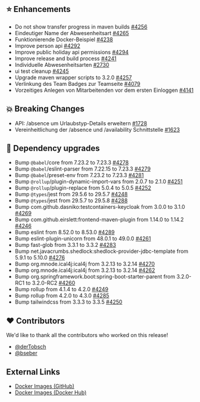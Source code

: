 ## ⭐ Enhancements

- Do not show transfer progress in maven builds [#4256](https://github.com/urlaubsverwaltung/urlaubsverwaltung/pull/4256)
- Eindeutiger Name der Abwesenheitsart [#4265](https://github.com/urlaubsverwaltung/urlaubsverwaltung/issues/4265)
- Funktionierende Docker-Beispiel [#4238](https://github.com/urlaubsverwaltung/urlaubsverwaltung/issues/4238)
- Improve person api [#4292](https://github.com/urlaubsverwaltung/urlaubsverwaltung/issues/4292)
- Improve public holiday api permissions [#4294](https://github.com/urlaubsverwaltung/urlaubsverwaltung/issues/4294)
- Improve release and build process [#4241](https://github.com/urlaubsverwaltung/urlaubsverwaltung/pull/4241)
- Individuelle Abwesenheitsarten [#2730](https://github.com/urlaubsverwaltung/urlaubsverwaltung/issues/2730)
- ui test cleanup [#4245](https://github.com/urlaubsverwaltung/urlaubsverwaltung/pull/4245)
- Upgrade maven wrapper scripts to 3.2.0 [#4257](https://github.com/urlaubsverwaltung/urlaubsverwaltung/pull/4257)
- Verlinkung des Team Badges zur Teamseite [#4079](https://github.com/urlaubsverwaltung/urlaubsverwaltung/issues/4079)
- Vorzeitiges Anlegen von Mitarbeitenden vor dem ersten Einloggen [#4141](https://github.com/urlaubsverwaltung/urlaubsverwaltung/issues/4141)

## 💥 Breaking Changes

- API: /absence um Urlaubstyp-Details erweitern [#1728](https://github.com/urlaubsverwaltung/urlaubsverwaltung/issues/1728)
- Vereinheitlichung der /absence und /availability Schnittstelle [#1623](https://github.com/urlaubsverwaltung/urlaubsverwaltung/issues/1623)

## 🔨 Dependency upgrades

- Bump `@babel`/core from 7.23.2 to 7.23.3 [#4278](https://github.com/urlaubsverwaltung/urlaubsverwaltung/pull/4278)
- Bump `@babel`/eslint-parser from 7.22.15 to 7.23.3 [#4279](https://github.com/urlaubsverwaltung/urlaubsverwaltung/pull/4279)
- Bump `@babel`/preset-env from 7.23.2 to 7.23.3 [#4281](https://github.com/urlaubsverwaltung/urlaubsverwaltung/pull/4281)
- Bump `@rollup`/plugin-dynamic-import-vars from 2.0.7 to 2.1.0 [#4251](https://github.com/urlaubsverwaltung/urlaubsverwaltung/pull/4251)
- Bump `@rollup`/plugin-replace from 5.0.4 to 5.0.5 [#4252](https://github.com/urlaubsverwaltung/urlaubsverwaltung/pull/4252)
- Bump `@types`/jest from 29.5.6 to 29.5.7 [#4248](https://github.com/urlaubsverwaltung/urlaubsverwaltung/pull/4248)
- Bump `@types`/jest from 29.5.7 to 29.5.8 [#4288](https://github.com/urlaubsverwaltung/urlaubsverwaltung/pull/4288)
- Bump com.github.dasniko:testcontainers-keycloak from 3.0.0 to 3.1.0 [#4269](https://github.com/urlaubsverwaltung/urlaubsverwaltung/pull/4269)
- Bump com.github.eirslett:frontend-maven-plugin from 1.14.0 to 1.14.2 [#4246](https://github.com/urlaubsverwaltung/urlaubsverwaltung/pull/4246)
- Bump eslint from 8.52.0 to 8.53.0 [#4289](https://github.com/urlaubsverwaltung/urlaubsverwaltung/pull/4289)
- Bump eslint-plugin-unicorn from 48.0.1 to 49.0.0 [#4261](https://github.com/urlaubsverwaltung/urlaubsverwaltung/pull/4261)
- Bump fast-glob from 3.3.1 to 3.3.2 [#4283](https://github.com/urlaubsverwaltung/urlaubsverwaltung/pull/4283)
- Bump net.javacrumbs.shedlock:shedlock-provider-jdbc-template from 5.9.1 to 5.10.0 [#4276](https://github.com/urlaubsverwaltung/urlaubsverwaltung/pull/4276)
- Bump org.mnode.ical4j:ical4j from 3.2.13 to 3.2.14 [#4270](https://github.com/urlaubsverwaltung/urlaubsverwaltung/pull/4270)
- Bump org.mnode.ical4j:ical4j from 3.2.13 to 3.2.14 [#4262](https://github.com/urlaubsverwaltung/urlaubsverwaltung/pull/4262)
- Bump org.springframework.boot:spring-boot-starter-parent from 3.2.0-RC1 to 3.2.0-RC2 [#4260](https://github.com/urlaubsverwaltung/urlaubsverwaltung/pull/4260)
- Bump rollup from 4.1.4 to 4.2.0 [#4249](https://github.com/urlaubsverwaltung/urlaubsverwaltung/pull/4249)
- Bump rollup from 4.2.0 to 4.3.0 [#4285](https://github.com/urlaubsverwaltung/urlaubsverwaltung/pull/4285)
- Bump tailwindcss from 3.3.3 to 3.3.5 [#4250](https://github.com/urlaubsverwaltung/urlaubsverwaltung/pull/4250)

## ❤️ Contributors

We'd like to thank all the contributors who worked on this release!

- [@derTobsch](https://github.com/derTobsch)
- [@bseber](https://github.com/bseber)
## External Links

- [Docker Images (GitHub)](https://github.com/urlaubsverwaltung/urlaubsverwaltung/pkgs/container/urlaubsverwaltung)
- [Docker Images (Docker Hub)](https://hub.docker.com/r/urlaubsverwaltung/urlaubsverwaltung)
